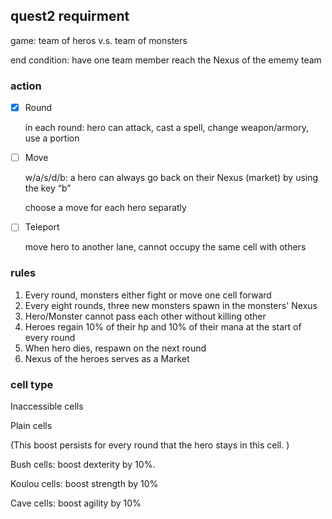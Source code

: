 ## quest2 requirment

game:  team of heros v.s. team of monsters

end condition: have one team member reach the Nexus of the ememy team

### action

- [x] Round

   in each round: hero can attack, cast a spell, change weapon/armory, use a portion

- [ ] Move

  w/a/s/d/b: a hero can always go back on their Nexus (market) by using the key “b”

  choose a move for each hero separatly

- [ ] Teleport

  move hero to another lane, cannot occupy the same cell with others



### rules

1. Every round, monsters either fight or move one cell forward
2. Every eight rounds, three new monsters spawn in the monsters' Nexus
3. Hero/Monster cannot pass each other without killing other
4. Heroes regain 10% of their hp and 10% of their mana at the start of every round
5. When hero dies, respawn on the next round
6. Nexus of the heroes serves as a Market



### cell type

Inaccessible cells

Plain cells

(This boost persists for every round that the hero stays in this cell. )

Bush cells: boost dexterity by 10%. 

Koulou cells:  boost strength by 10% 

Cave cells: boost agility by 10%







